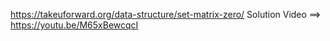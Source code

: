https://takeuforward.org/data-structure/set-matrix-zero/
Solution Video ==> https://youtu.be/M65xBewcqcI